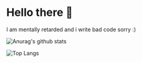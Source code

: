 # Hello there :wave:

I am mentally retarded and i write bad code sorry :)

![Anurag's github stats](https://github-readme-stats.vercel.app/api?username=Autist69420&theme=tokyonight)

![Top Langs](https://github-readme-stats.vercel.app/api/top-langs/?username=Autist69420&layout=compact&theme=tokyonight)
